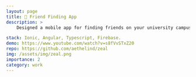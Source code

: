 ```yaml
---
layout: page
title: 🤝 Friend Finding App
description: >
    Designed a mobile app for finding friends on your university campus. Connects users based on shared interests.

stack: Ionic, Angular, Typescript, Firebase.
demo: https://www.youtube.com/watch?v=s8fVvSTxZ20
repo: https://github.com/aethelind/zeal
img: /assets/img/zeal.png
importance: 2
category: work
---
```



